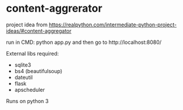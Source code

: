 # content-aggrerator
project idea from https://realpython.com/intermediate-python-project-ideas/#content-aggregator

run in CMD: python app.py
and then go to http://localhost:8080/

External libs required:
- sqlite3
- bs4 (beautifulsoup)
- dateutil
- flask
- apscheduler

Runs on python 3
